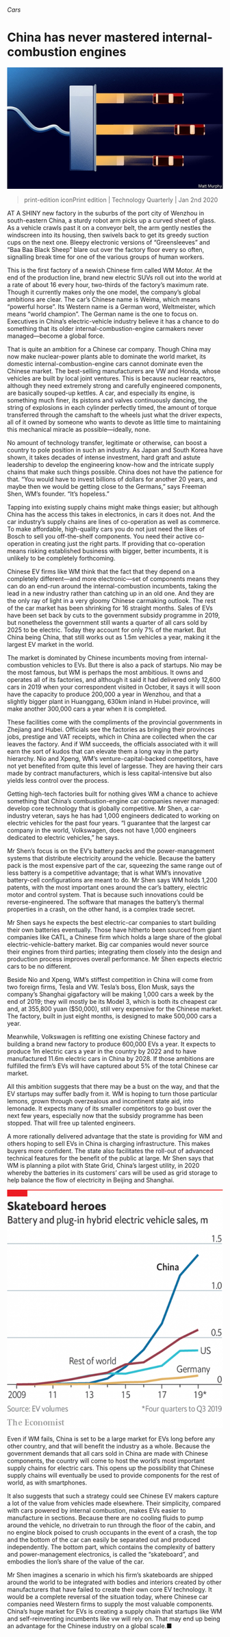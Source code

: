 ###### Cars

# China has never mastered internal-combustion engines 

![image](images/20191214_TQD003_0.jpg) 

> print-edition iconPrint edition | Technology Quarterly | Jan 2nd 2020 

AT A SHINY new factory in the suburbs of the port city of Wenzhou in south-eastern China, a sturdy robot arm picks up a curved sheet of glass. As a vehicle crawls past it on a conveyor belt, the arm gently nestles the windscreen into its housing, then swivels back to get its greedy suction cups on the next one. Bleepy electronic versions of “Greensleeves” and “Baa Baa Black Sheep” blare out over the factory floor every so often, signalling break time for one of the various groups of human workers. 

This is the first factory of a newish Chinese firm called WM Motor. At the end of the production line, brand new electric SUVs roll out into the world at a rate of about 16 every hour, two-thirds of the factory’s maximum rate. Though it currently makes only the one model, the company’s global ambitions are clear. The car’s Chinese name is Weima, which means “powerful horse”. Its Western name is a German word, Weltmeister, which means “world champion”. The German name is the one to focus on. Executives in China’s electric-vehicle industry believe it has a chance to do something that its older internal-combustion-engine carmakers never managed—become a global force. 

That is quite an ambition for a Chinese car company. Though China may now make nuclear-power plants able to dominate the world market, its domestic internal-combustion-engine cars cannot dominate even the Chinese market. The best-selling manufacturers are VW and Honda, whose vehicles are built by local joint ventures. This is because nuclear reactors, although they need extremely strong and carefully engineered components, are basically souped-up kettles. A car, and especially its engine, is something much finer, its pistons and valves continuously dancing, the string of explosions in each cylinder perfectly timed, the amount of torque transferred through the camshaft to the wheels just what the driver expects, all of it owned by someone who wants to devote as little time to maintaining this mechanical miracle as possible—ideally, none. 

No amount of technology transfer, legitimate or otherwise, can boost a country to pole position in such an industry. As Japan and South Korea have shown, it takes decades of intense investment, hard graft and astute leadership to develop the engineering know-how and the intricate supply chains that make such things possible. China does not have the patience for that. “You would have to invest billions of dollars for another 20 years, and maybe then we would be getting close to the Germans,” says Freeman Shen, WM’s founder. “It’s hopeless.” 

Tapping into existing supply chains might make things easier; but although China has the access this takes in electronics, in cars it does not. And the car industry’s supply chains are lines of co-operation as well as commerce. To make affordable, high-quality cars you do not just need the likes of Bosch to sell you off-the-shelf components. You need their active co-operation in creating just the right parts. If providing that co-operation means risking established business with bigger, better incumbents, it is unlikely to be completely forthcoming. 

Chinese EV firms like WM think that the fact that they depend on a completely different—and more electronic—set of components means they can do an end-run around the internal-combustion incumbents, taking the lead in a new industry rather than catching up in an old one. And they are the only ray of light in a very gloomy Chinese carmaking outlook. The rest of the car market has been shrinking for 16 straight months. Sales of EVs have been set back by cuts to the government subsidy programme in 2019, but nonetheless the government still wants a quarter of all cars sold by 2025 to be electric. Today they account for only 7% of the market. But China being China, that still works out as 1.5m vehicles a year, making it the largest EV market in the world. 

The market is dominated by Chinese incumbents moving from internal-combustion vehicles to EVs. But there is also a pack of startups. Nio may be the most famous, but WM is perhaps the most ambitious. It owns and operates all of its factories, and although it said it had delivered only 12,600 cars in 2019 when your correspondent visited in October, it says it will soon have the capacity to produce 200,000 a year in Wenzhou, and that a slightly bigger plant in Huanggang, 630km inland in Hubei province, will make another 300,000 cars a year when it is completed. 

These facilities come with the compliments of the provincial governments in Zhejiang and Hubei. Officials see the factories as bringing their provinces jobs, prestige and VAT receipts, which in China are collected when the car leaves the factory. And if WM succeeds, the officials associated with it will earn the sort of kudos that can elevate them a long way in the party hierarchy. Nio and Xpeng, WM’s venture-capital-backed competitors, have not yet benefited from quite this level of largesse. They are having their cars made by contract manufacturers, which is less capital-intensive but also yields less control over the process. 

Getting high-tech factories built for nothing gives WM a chance to achieve something that China’s combustion-engine car companies never managed: develop core technology that is globally competitive. Mr Shen, a car-industry veteran, says he has had 1,000 engineers dedicated to working on electric vehicles for the past four years. “I guarantee that the largest car company in the world, Volkswagen, does not have 1,000 engineers dedicated to electric vehicles,” he says. 

Mr Shen’s focus is on the EV’s battery packs and the power-management systems that distribute electricity around the vehicle. Because the battery pack is the most expensive part of the car, squeezing the same range out of less battery is a competitive advantage; that is what WM’s innovative battery-cell configurations are meant to do. Mr Shen says WM holds 1,200 patents, with the most important ones around the car’s battery, electric motor and control system. That is because such innovations could be reverse-engineered. The software that manages the battery’s thermal properties in a crash, on the other hand, is a complex trade secret. 

Mr Shen says he expects the best electric-car companies to start building their own batteries eventually. Those have hitherto been sourced from giant companies like CATL, a Chinese firm which holds a large share of the global electric-vehicle-battery market. Big car companies would never source their engines from third parties; integrating them closely into the design and production process improves overall performance. Mr Shen expects electric cars to be no different. 

Beside Nio and Xpeng, WM’s stiffest competition in China will come from two foreign firms, Tesla and VW. Tesla’s boss, Elon Musk, says the company’s Shanghai gigafactory will be making 1,000 cars a week by the end of 2019; they will mostly be its Model 3, which is both its cheapest car and, at 355,800 yuan ($50,000), still very expensive for the Chinese market. The factory, built in just eight months, is designed to make 500,000 cars a year. 

Meanwhile, Volkswagen is refitting one existing Chinese factory and building a brand new factory to produce 600,000 EVs a year. It expects to produce 1m electric cars a year in the country by 2022 and to have manufactured 11.6m electric cars in China by 2028. If those ambitions are fulfilled the firm’s EVs will have captured about 5% of the total Chinese car market. 

All this ambition suggests that there may be a bust on the way, and that the EV startups may suffer badly from it. WM is hoping to turn those particular lemons, grown through overzealous and incontinent state aid, into lemonade. It expects many of its smaller competitors to go bust over the next few years, especially now that the subsidy programme has been stopped. That will free up talented engineers. 

A more rationally delivered advantage that the state is providing for WM and others hoping to sell EVs in China is charging infrastructure. This makes buyers more confident. The state also facilitates the roll-out of advanced technical features for the benefit of the public at large. Mr Shen says that WM is planning a pilot with State Grid, China’s largest utility, in 2020 whereby the batteries in its customers’ cars will be used as grid storage to help balance the flow of electricity in Beijing and Shanghai. 

![image](images/20200104_TQC627.png) 

Even if WM fails, China is set to be a large market for EVs long before any other country, and that will benefit the industry as a whole. Because the government demands that all cars sold in China are made with Chinese components, the country will come to host the world’s most important supply chains for electric cars. This opens up the possibility that Chinese supply chains will eventually be used to provide components for the rest of world, as with smartphones. 

It also suggests that such a strategy could see Chinese EV makers capture a lot of the value from vehicles made elsewhere. Their simplicity, compared with cars powered by internal combustion, makes EVs easier to manufacture in sections. Because there are no cooling fluids to pump around the vehicle, no drivetrain to run through the floor of the cabin, and no engine block poised to crush occupants in the event of a crash, the top and the bottom of the car can easily be separated out and produced independently. The bottom part, which contains the complexity of battery and power-management electronics, is called the “skateboard”, and embodies the lion’s share of the value of the car. 

Mr Shen imagines a scenario in which his firm’s skateboards are shipped around the world to be integrated with bodies and interiors created by other manufacturers that have failed to create their own core EV technology. It would be a complete reversal of the situation today, where Chinese car companies need Western firms to supply the most valuable components. China’s huge market for EVs is creating a supply chain that startups like WM and self-reinventing incumbents like vw will rely on. That may end up being an advantage for the Chinese industry on a global scale.■ 

